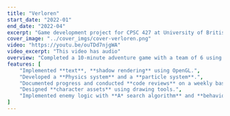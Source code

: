 ```yaml
---
title: "Verloren"
start_date: "2022-01"
end_date: "2022-04"
excerpt: "Game development project for CPSC 427 at University of British Columbia"
cover_image: "../cover_imgs/cover-verloren.png"
video: "https://youtu.be/ouTDd7njgWA"
video_excerpt: "This video has audio"
overview: "Completed a 10-minute adventure game with a team of 6 using ECS in C++."
features: [
    "Implemented **text**, **shadow rendering** using OpenGL.",
    "Developed a **Physics system** and a **particle system**.",
    "Documented progress and conducted **code reviews** on a weekly basis.",
    "Designed **character assets** using drawing tools.",
    "Implemented enemy logic with **A* search algorithm** and **behavior trees**.",
]
---
```

